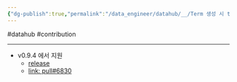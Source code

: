 ```yaml
---
{"dg-publish":true,"permalink":"/data_engineer/datahub/__/Term 생성 시 term_id 를 지정할 수 있는 기능 (in UI)/","dgPassFrontmatter":true,"noteIcon":"","created":"","updated":""}
---
```


#datahub #contribution

---
- v0.9.4 에서 지원
	- [release](https://github.com/datahub-project/datahub/releases/tag/v0.9.5)
	- [link: pull#6830](https://github.com/datahub-project/datahub/pull/6830)